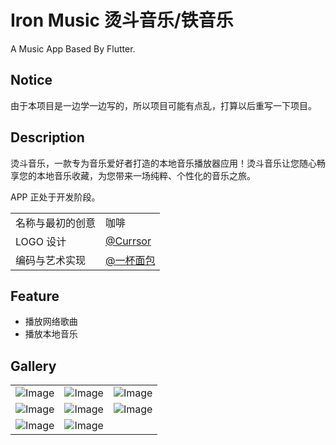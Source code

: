 # Iron Music 烫斗音乐/铁音乐

A Music App Based By Flutter.

## Notice

由于本项目是一边学一边写的，所以项目可能有点乱，打算以后重写一下项目。

## Description

烫斗音乐，一款专为音乐爱好者打造的本地音乐播放器应用！烫斗音乐让您随心畅享您的本地音乐收藏，为您带来一场纯粹、个性化的音乐之旅。

APP 正处于开发阶段。

|                  |                                            |
| ---------------- | ------------------------------------------ |
| 名称与最初的创意 | 咖啡                                       |
| LOGO 设计        | [@Currsor](https://github.com/Currsor)     |
| 编码与艺术实现   | [@一杯面包](https://github.com/CupOfBread) |

## Feature

- 播放网络歌曲
- 播放本地音乐

## Gallery

|                                                      |                                                      |                                                      |
| ---------------------------------------------------- | ---------------------------------------------------- | ---------------------------------------------------- |
| ![Image](https://s1.ax1x.com/2023/08/14/pPMKtrn.jpg) | ![Image](https://s1.ax1x.com/2023/08/14/pPMKGvj.jpg) | ![Image](https://s1.ax1x.com/2023/08/14/pPMK82Q.jpg) |
| ![Image](https://s1.ax1x.com/2023/08/14/pPMK1PS.jpg) | ![Image](https://s1.ax1x.com/2023/08/14/pPMKQ58.jpg) | ![Image](https://s1.ax1x.com/2023/08/14/pPMKYKs.jpg) |
| ![Image](https://s1.ax1x.com/2023/08/14/pPMK38g.jpg) | ![Image](https://s1.ax1x.com/2023/08/14/pPMMkd0.jpg) |                                                      |
